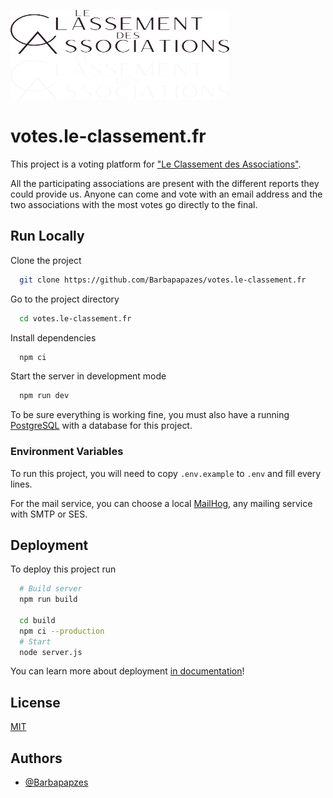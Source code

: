 <p>
  <a href="https://le-classement.fr/#gh-light-mode-only" target="_blank">
    <img src="./.github/logo-light.svg" alt="Le Classement des Associations" width="350" height="70">
  </a>
  <a href="https://le-classement.fr/#gh-dark-mode-only" target="_blank">
    <img src="./.github/logo-dark.svg" alt="Le Classement des Associations" width="350" height="70">
  </a>
</p>

# votes.le-classement.fr

This project is a voting platform for ["Le Classement des Associations"](https://le-classement.fr).

All the participating associations are present with the different reports they could provide us. Anyone can come and vote with an email address and the two associations with the most votes go directly to the final.

## Run Locally

Clone the project

```bash
  git clone https://github.com/Barbapapazes/votes.le-classement.fr
```

Go to the project directory

```bash
  cd votes.le-classement.fr
```

Install dependencies

```bash
  npm ci
```

Start the server in development mode

```bash
  npm run dev
```

To be sure everything is working fine, you must also have a running [PostgreSQL](https://www.postgresql.org/) with a database for this project.

### Environment Variables

To run this project, you will need to copy `.env.example` to `.env` and fill every lines.

For the mail service, you can choose a local [MailHog](https://github.com/mailhog/MailHog), any mailing service with SMTP or SES.

## Deployment

To deploy this project run

```bash
  # Build server
  npm run build

  cd build
  npm ci --production
  # Start
  node server.js
```

You can learn more about deployment [in documentation](https://docs.adonisjs.com/guides/deployment)!

## License

[MIT](https://choosealicense.com/licenses/mit/)

## Authors

- [@Barbapapzes](https://www.github.com/barbapapazes)
